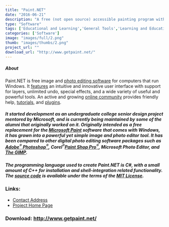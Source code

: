 ```yaml
---
title: "Paint.NET"
date: "2016-06-21"
description: "A free (not open source) accessible painting program with powerful tools."
type: "Software"
tags: ['Educational and Learning','General Tools','Learning and Education','General Tools' ]
categories: ['Software']
image: "images/full/2.png"
thumb: "images/thumbs/2.png"
project_url: ""
download_url: "http://www.getpaint.net/"
---
```

##### **About**  
Paint.NET is free image and <a _top="" class="" href="" id="" klink="" konalink0="" target="">photo editing software</a> for computers that run Windows. It <a href="">features</a> an intuitive and innovative user interface with support for layers, unlimited undo, special effects, and a wide variety of useful and powerful tools. An active and growing <a href="">online community</a> provides friendly help, <a href="">tutorials</a>, and <a href="">plugins</a>.

##### It started development as an undergraduate college senior design project mentored by Microsoft, and is currently being maintained by some of the alumni that originally worked on it. Originally intended as a free replacement for the <a _blank="" href="" target="">Microsoft Paint</a> software that comes with Windows, it has grown into a powerful yet simple image and photo editor tool. It has been compared to other digital photo editing software packages such as <a _blank="" href="" target="">Adobe<sup>®</sup> Photoshop<sup>®</sup></a>, Corel<sup>®</sup><a _blank="" href="" target="">Paint Shop Pro<sup>®</sup></a>, Microsoft Photo Editor, and <a _blank="" href="" target="">The GIMP</a>.

##### The programming language used to create Paint.NET is C#, with a small amount of C++ for installation and shell-integration related functionality. The <a href="">source code</a> is available under the terms of the <a _blank="" href="" target="">MIT License</a>. 

### Links:
- <a href="mailto:paint.net@hotmail.com">Contact Address</a>
- <a href="http://www.getpaint.net/">Project Home Page</a>

### Download: http://www.getpaint.net/ 